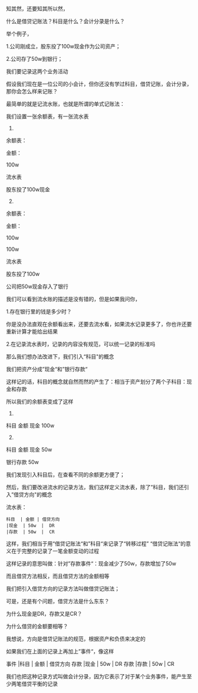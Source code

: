 
知其然，还要知其所以然，



什么是借贷记账法？科目是什么？会计分录是什么？



举个例子，

1.公司刚成立，股东投了100w现金作为公司资产；

2.公司存了50w到银行；



我们要记录这两个业务活动



假设我们现在是一位公司的小会计，但你还没有学过科目，借贷记账，会计分录，那你会怎么样来记账？



最简单的就是记流水账，也就是所谓的单式记账法：



我们设置一张余额表，有一张流水表



1.

余额表：

金额：

100w



流水表

股东投了100w现金



2.

余额表：

金额：

100w

100w



流水表

股东投了100w

公司把50w现金存入了银行



我们可以看到流水账的描述是没有错的，但是如果我问你，

1.存在银行里的钱是多少时？

你是没办法直观在余额看出来，还要去流水看，如果流水记录更多了，你也许还要重新计算才能给出结果

2.在记录流水表时，记录的内容没有规范，可以统一记录的标准吗



那么我们想办法改进下，我们引入“科目"的概念

我们把资产分成”现金“和”银行存款“

这样记的话，科目的概念就自然而然的产生了：相当于资产划分了两个子科目：现金和存款



所以我们的余额表变成了这样

1.

科目          金额
现金          100w  



2.

科目          金额
现金          50w  

银行存款    50w        



我们发现引入科目后，在查看不同的余额更方便了；



然后，我们要改进流水的记录方法，我们这样定义流水表，除了”科目，我们还引入”借贷方向"的概念

流水表：

    科目  | 金额 | 借贷方向
    |现金  | 50w  |  DR
    |存款  | 50w  |  CR


这样，我们相当于用“借贷记账法“和”科目“来记录了“转移过程”
“借贷记账法“的意义在于完整的记录了一笔金额变动的过程



这样记录的意思叫做：针对”存款事件“：现金减少了50w，存款增加了50w

而且借贷方法相反，而且借贷方法的金额相等



我们把引入借贷方向的记录方法叫做借贷记账法；





可是，还是有个问题，借贷方法是什么东东？

为什么现金是DR，存款又是CR？

为什么借贷的金额要相等？



我想说，方向是借贷记账法的规范，根据资产和负债来决定的



如果我们在上面的记录上再加上”事件“，像这样



事件       |科目  | 金额 | 借贷方向
  存款     |现金  | 50w  |  DR
  存款      |存款  | 50w  |  CR



我们也把这种记录方式叫做会计分录，因为它表示了对于某个业务事件，能产生至少两笔借贷平衡的记录









